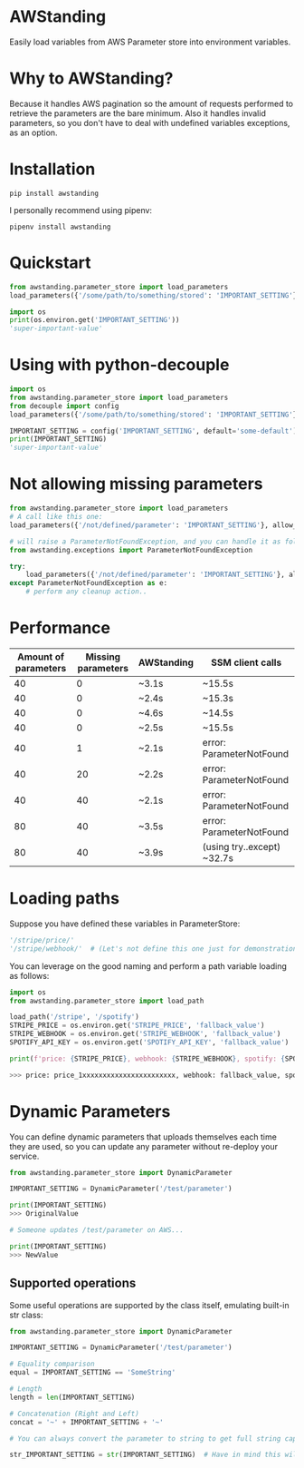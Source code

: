 # AWStanding
Easily load variables from AWS Parameter store into environment variables.

# Why to AWStanding?
Because it handles AWS pagination so the amount of requests performed to retrieve the parameters are the bare minimum.
Also it handles invalid parameters, so you don't have to deal with undefined variables exceptions, as an option. 

# Installation

```shell script
pip install awstanding
```

I personally recommend using pipenv:
```shell script
pipenv install awstanding
```

# Quickstart
```python
from awstanding.parameter_store import load_parameters
load_parameters({'/some/path/to/something/stored': 'IMPORTANT_SETTING'})

import os
print(os.environ.get('IMPORTANT_SETTING'))
'super-important-value'
```

# Using with python-decouple
```python
import os
from awstanding.parameter_store import load_parameters
from decouple import config
load_parameters({'/some/path/to/something/stored': 'IMPORTANT_SETTING'})

IMPORTANT_SETTING = config('IMPORTANT_SETTING', default='some-default')
print(IMPORTANT_SETTING)
'super-important-value'
```

# Not allowing missing parameters
```python
from awstanding.parameter_store import load_parameters
# A call like this one:
load_parameters({'/not/defined/parameter': 'IMPORTANT_SETTING'}, allow_invalid=False)

# will raise a ParameterNotFoundException, and you can handle it as follows:
from awstanding.exceptions import ParameterNotFoundException

try:
    load_parameters({'/not/defined/parameter': 'IMPORTANT_SETTING'}, allow_invalid=False)
except ParameterNotFoundException as e:
    # perform any cleanup action..
```

# Performance

| Amount of parameters | Missing parameters | AWStanding | SSM client calls |
| --- | --- | --- | ---|
| 40 | 0 | ~3.1s| ~15.5s |
| 40 | 0 | ~2.4s| ~15.3s |
| 40 | 0 | ~4.6s| ~14.5s |
| 40 | 0 | ~2.5s| ~15.5s |
| 40 | 1 | ~2.1s| error: ParameterNotFound |
| 40 | 20 | ~2.2s| error: ParameterNotFound |
| 40 | 40 | ~2.1s| error: ParameterNotFound |
| 80 | 40 | ~3.5s| error: ParameterNotFound |
| 80 | 40 | ~3.9s| (using try..except) ~32.7s |

# Loading paths
Suppose you have defined these variables in ParameterStore:
```python
'/stripe/price/'
'/stripe/webhook/'  # (Let's not define this one just for demonstration)
```
You can leverage on the good naming and perform a path variable loading as follows:

```python
import os
from awstanding.parameter_store import load_path

load_path('/stripe', '/spotify')
STRIPE_PRICE = os.environ.get('STRIPE_PRICE', 'fallback_value')
STRIPE_WEBHOOK = os.environ.get('STRIPE_WEBHOOK', 'fallback_value')
SPOTIFY_API_KEY = os.environ.get('SPOTIFY_API_KEY', 'fallback_value')

print(f'price: {STRIPE_PRICE}, webhook: {STRIPE_WEBHOOK}, spotify: {SPOTIFY_API_KEY}')

>>> price: price_1xxxxxxxxxxxxxxxxxxxxxxx, webhook: fallback_value, spotify: fallback_value
```

# Dynamic Parameters

You can define dynamic parameters that uploads themselves each time they are used, so you can update
any parameter without re-deploy your service.

```python
from awstanding.parameter_store import DynamicParameter

IMPORTANT_SETTING = DynamicParameter('/test/parameter')

print(IMPORTANT_SETTING)
>>> OriginalValue

# Someone updates /test/parameter on AWS...

print(IMPORTANT_SETTING)
>>> NewValue
```

## Supported operations

Some useful operations are supported by the class itself, emulating built-in str class:

```python
from awstanding.parameter_store import DynamicParameter

IMPORTANT_SETTING = DynamicParameter('/test/parameter')

# Equality comparison
equal = IMPORTANT_SETTING == 'SomeString'

# Length
length = len(IMPORTANT_SETTING)

# Concatenation (Right and Left)
concat = '~' + IMPORTANT_SETTING + '~'

# You can always convert the parameter to string to get full string capabilities:

str_IMPORTANT_SETTING = str(IMPORTANT_SETTING)  # Have in mind this will "freeze" the value, so don't overwrite IMPORTANT_SETTING
```
